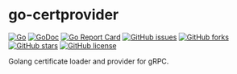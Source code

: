 # go-certprovider

[![Go](https://github.com/na4ma4/go-certprovider/actions/workflows/go.yml/badge.svg)](https://github.com/na4ma4/go-certprovider/actions/workflows/go.yml)
[![GoDoc](https://godoc.org/github.com/na4ma4/go-certprovider/?status.svg)](https://godoc.org/github.com/na4ma4/go-certprovider)
[![Go Report Card](https://goreportcard.com/badge/github.com/na4ma4/go-certprovider)](https://goreportcard.com/report/github.com/na4ma4/go-certprovider)
[![GitHub issues](https://img.shields.io/github/issues/na4ma4/go-certprovider)](https://github.com/na4ma4/go-certprovider/issues)
[![GitHub forks](https://img.shields.io/github/forks/na4ma4/go-certprovider)](https://github.com/na4ma4/go-certprovider/network)
[![GitHub stars](https://img.shields.io/github/stars/na4ma4/go-certprovider)](https://github.com/na4ma4/go-certprovider/stargazers)
[![GitHub license](https://img.shields.io/github/license/na4ma4/go-certprovider)](https://github.com/na4ma4/go-certprovider/blob/main/LICENSE)

Golang certificate loader and provider for gRPC.
